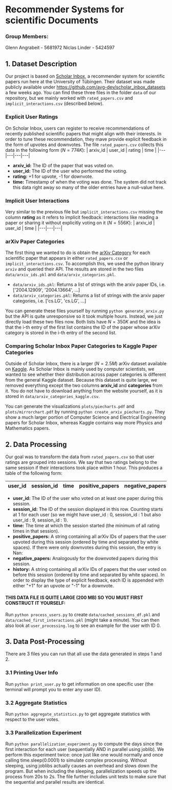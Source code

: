 # Recommender Systems for scientific Documents

### Group Members:
Glenn Angrabeit - 5681972
Niclas Linder - 5424597

## 1. Dataset Description
Our project is based on [Scholar Inbox](https://scholar-inbox.com), a recommender system for scientific papers run here at the University of Tübingen. 
Their dataset was made publicly available under https://github.com/avg-dev/scholar_inbox_datasets a few weeks ago. You can find these three files in the folder `data` of our repository, but we mainly worked with `rated_papers.csv` and `implicit_interactions.csv` (described below).

### Explicit User Ratings 
On Scholar Inbox, users can register to receive recommendations of recently published scientific papers that might align with their interests. In order to tune these recommendation, they mave provide explicit feedback in the form of upvotes and downvotes. The file `rated_papers.csv` collects this data in the following form ($N=774K$):
| arxiv_id | user_id | rating | time |
|---|---|---|---|
- **arxiv_id:** The ID of the paper that was voted on.
- **user_id:** The ID of the user who performed the voting.
- **rating:** +1 for upvote, -1 for downvote.
- **time:** Timestamp of when the voting was done. The system did not track this data right away so many of the older entries have a null-value here.

### Implicit User Interactions
Very similar to the previous file but `implicit_interactions.csv` missing the column **rating** as it refers to implicit feedback: interactions like reading a paper or sharing it without explicitly voting on it ($N=556K$):
| arxiv_id | user_id | time |
|---|---|---|

### arXiv Paper Categories
The first thing we wanted to do is obtain the [arXiv Category](https://arxiv.org/category_taxonomy) for each scientific paper that appears in either `rated_papers.csv` or `implicit_interactions.csv`. To accomplish this, we used the python library `arxiv` and queried their API. The results are stored in the two files `data/arxiv_ids.pkl` and `data/arxiv_categories.pkl`.
- `data/arxiv_ids.pkl`: Returns a list of strings with the arxiv paper IDs, i.e. ['2004.12909', '2004.13664', ...]
- `data/arxiv_categories.pkl`: Returns a list of strings with the arxiv paper categories, i.e. ['cs.LG', 'cs.LG', ...]

You can generate these files yourself by running `python generate_arxiv.py` but the API is quite unresponsive so it took multiple hours. Instead, we just directly load these two files now. Both lists have $N = 350K$ and the idea is that the i-th entry of the first list contains the ID of the paper whose arXiv category is stored in the i-th entry of the second list.


### Comparing Scholar Inbox Paper Categories to Kaggle Paper Categories
Outside of Scholar Inbox, there is a larger ($N = 2.5M$) arXiv dataset available on [Kaggle](https://www.kaggle.com/datasets/Cornell-University/arxiv). As Scholar Inbox is mainly used by computer scientists, we wanted to see whether their distribution across paper categories is different from the general Kaggle dataset. Because this dataset is quite large, we removed everything except the two columns **arxiv_id** and **categories** from it. You do not have to download anything from the website yourself, as it is stored in `data/arxiv_categories_kaggle.csv`. 

You can generate the visualizations `plots/piecharts.pdf` and `plots/mirrorchart.pdf` by running `python create_arxiv_piecharts.py`. They show a much larger portion of Computer Science and Electrical Engineering papers for Scholar Inbox, whereas Kaggle contains way more Physics and Mathematics papers.

## 2. Data Processing
Our goal was to transform the data from `rated_papers.csv` so that user ratings are grouped into sessions.
We say that two ratings belong to the same session if their interactions took place within 1 hour.
This produces a table of the following form:

| user_id | session_id | time | positive_papers | negative_papers | history
|---|---|---|---|---|---|

- **user_id:** The ID of the user who voted on at least one paper during this session.
- **session_id:** The ID of the session displayed in this row. Counting starts at 1 for each user (so we might have user_id : 0, session_id : 1 but also user_id : 9, session_id : 1).
- **time:** The time at which the session started (the minimum of all rating times in that session).
- **positive_papers:** A string containing all arXiv IDs of papers that the user upvoted during this session (ordered by time and separated by white spaces). If there were only downvotes during this session, the entry is Nan:
- **negative_papers:** Analogously for the downvoted papers during this session.
- **history:** A string containing all arXiv IDs of papers that the user voted on before this session (ordered by time and separated by white spaces). In order to display the type of explicit feedback, each ID is appended with either "+1" for an upvote or "-1" for a downvote.

#### THIS DATA FILE IS QUITE LARGE (200 MB) SO YOU MUST FIRST CONSTRUCT IT YOURSELF:
Run `python process_users.py` to create `data/cached_sessions_df.pkl` and `data/cached_first_interactions.pkl` (might take a minute). You can then also look at `user_processing.log` to see an example for the user with ID 0.

## 3. Data Post-Processing
There are 3 files you can run that all use the data generated in steps 1 and 2.
### 3.1 Printing User Info
Run `python print_user.py` to get information on one specific user (the terminal will prompt you to enter any user ID).
### 3.2 Aggregate Statistics
Run `python aggregate_statistics.py` to get aggregate statistics with respect to the user votes.
### 3.3 Parallelization Experiment
Run `python parallelization_experiment.py` to compute the days since the first interaction for each user (sequentially AND in parallel using joblib).
We perform this experiment twice: once just like one would normally and once calling time.sleep(0.0001) to simulate complex processing.
Without sleeping, using joblibs actually causes an overhead and slows down the program. But when including the sleeping, parallelization speeds up the process from 20s to 2s.
The file further includes unit tests to make sure that the sequential and parallel results are identical.









